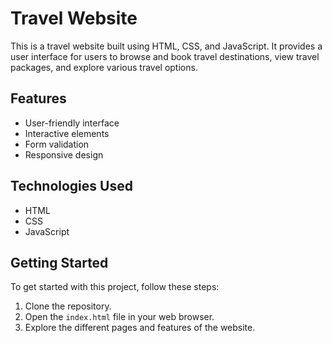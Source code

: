 # Travel Website

This is a travel website built using HTML, CSS, and JavaScript. It provides a user interface for users to browse and book travel destinations, view travel packages, and explore various travel options.

## Features

- User-friendly interface
- Interactive elements
- Form validation
- Responsive design

## Technologies Used

- HTML
- CSS
- JavaScript

## Getting Started

To get started with this project, follow these steps:

1. Clone the repository.
2. Open the `index.html` file in your web browser.
3. Explore the different pages and features of the website.

